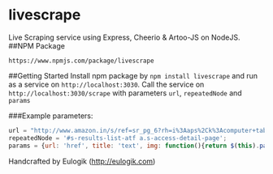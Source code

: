 # livescrape
Live Scraping service using Express, Cheerio &amp; Artoo-JS on NodeJS.
##NPM Package
```
https://www.npmjs.com/package/livescrape
```
##Getting Started
Install npm package by `npm install livescrape` and run as a service on `http://localhost:3030`.
Call the service on `http://localhost:3030/scrape` with parameters `url`, `repeatedNode` and `params`

###Example parameters:
```javascript
url = "http://www.amazon.in/s/ref=sr_pg_6?rh=i%3Aaps%2Ck%3Acomputer+table&page=6&keywords=computer+table&ie=UTF8&qid=1459248975&spIA=B015W1X4A4,B015W1X45E,B01683PX36,B01683PK8Y,B019A5PKWS,B01683PPTS,B01D1N852W,B0198NC5DO&lo=apparel";
repeatedNode = '#s-results-list-atf a.s-access-detail-page';
params = {url: 'href', title: 'text', img: function(){return $(this).parent().parent().parent().find('img.s-access-image').attr('src')}, category: function(){return $(this).parent().parent().find('a.a-size-small>span.a-text-bold').text().slice(0, -1);}};
```

Handcrafted by Eulogik (http://eulogik.com)
